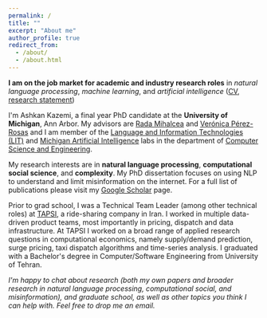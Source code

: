```yaml
---
permalink: /
title: ""
excerpt: "About me"
author_profile: true
redirect_from: 
  - /about/
  - /about.html
---
```


**I am on the job market for academic and industry research roles** in _natural language processing_, _machine learning_, and _artificial intelligence_ ([CV](https://drive.google.com/file/d/12cetaT1LAuHJnUbgijq0tyXJdlcAjTwd/view?usp=sharing), [research statement](https://drive.google.com/file/d/1CMT5F7sDMUasx8WR86A7VdAZ-cf7Qx2g/view?usp=sharing))

I'm Ashkan Kazemi, a final year PhD candidate at the **University of Michigan**, Ann Arbor. My advisors are [Rada Mihalcea](https://web.eecs.umich.edu/~mihalcea/) and [Verónica Pérez-Rosas](https://vrncapr.engin.umich.edu/) and I am member of the [Language and Information Technologies (LIT)](https://lit.eecs.umich.edu/) and [Michigan Artificial Intelligence](https://ai.engin.umich.edu/) labs in the department of [Computer Science and Engineering](https://cse.engin.umich.edu/).

My research interests are in **natural language processing**, **computational social science**, and **complexity**. My PhD dissertation focuses on using NLP to understand and limit misinformation on the internet. For a full list of publications please visit my [Google Scholar](https://scholar.google.com/citations?user=Vq4f4C8AAAAJ&hl=en) page.

Prior to grad school, I was a Technical Team Leader (among other technical roles) at [TAPSI](https://tapsi.ir/), a ride-sharing company in Iran. I worked in multiple data-driven product teams, most importantly in pricing, dispatch and data infrastructure. At TAPSI I worked on a broad range of applied research questions in computational economics, namely supply/demand prediction, surge pricing, taxi dispatch algorithms and time-series analysis. I graduated with a Bachelor's degree in Computer/Software Engineering from University of Tehran.

_I'm happy to chat about research (both my own papers and broader research in natural language processing, computational social, and misinformation), and graduate school, as well as other topics you think I can help with. Feel free to drop me an email._
